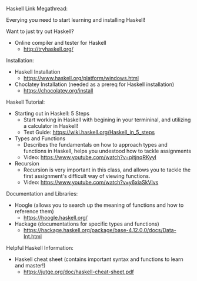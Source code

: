 Haskell Link Megathread:


Everying you need to start learning and installing Haskell!

Want to just try out Haskell?

- Online compiler and tester for Haskell
  - http://tryhaskell.org/
  
Installation:

- Haskell Installation 
  - https://www.haskell.org/platform/windows.html
- Choclatey Installation (needed as a prereq for Haskell installation)
  - https://chocolatey.org/install
 
Haskell Tutorial:
- Starting out in Haskell: 5 Steps
  - Start working in Haskell with begining in your termininal, and utilizing a calculator in Haskell!
  - Text Guide: https://wiki.haskell.org/Haskell_in_5_steps
- Types and Functions
  - Describes the fundamentals on how to approach types and functions in Haskell, helps you undestood how to tackle assignments
  - Video: https://www.youtube.com/watch?v=pitjnqRKyyI
- Recursion
  - Recursion is very important in this class, and allows you to tackle the first assignment's difficult way of viewing functions.
  - Video: https://www.youtube.com/watch?v=y6xiaSkVlvs

Documentation and Libraries:

- Hoogle (allows you to search up the meaning of functions and how to reference them)
  - https://hoogle.haskell.org/
- Hackage (documentations for specific types and functions)
  - https://hackage.haskell.org/package/base-4.12.0.0/docs/Data-Int.html
  
Helpful Haskell Information:

- Haskell cheat sheet (contains important syntax and functions to learn and master!)
  - https://jutge.org/doc/haskell-cheat-sheet.pdf
